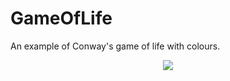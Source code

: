 # GameOfLife

An example of Conway's game of life with colours.
<p align="center"><img src="https://user-images.githubusercontent.com/7889404/47004099-17574c80-d131-11e8-8989-f6c7ddbac725.png" /></p>
